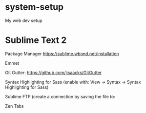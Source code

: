system-setup
============

My web dev setup

Sublime Text 2
============

Package Manager
https://sublime.wbond.net/installation

Emmet

Git Gutter:
https://github.com/jisaacks/GitGutter

Syntax Highlighting for Sass
(enable with: View -> Syntax -> Syntax Highlighting for Sass)

Sublime FTP
(create a connection by saving the file to: 

Zen Tabs
